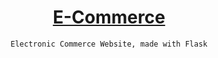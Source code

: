 <h1 align=center><a href="#">E-Commerce</a></h1>
<p align=center><code>Electronic Commerce Website, made with Flask</code></p>
